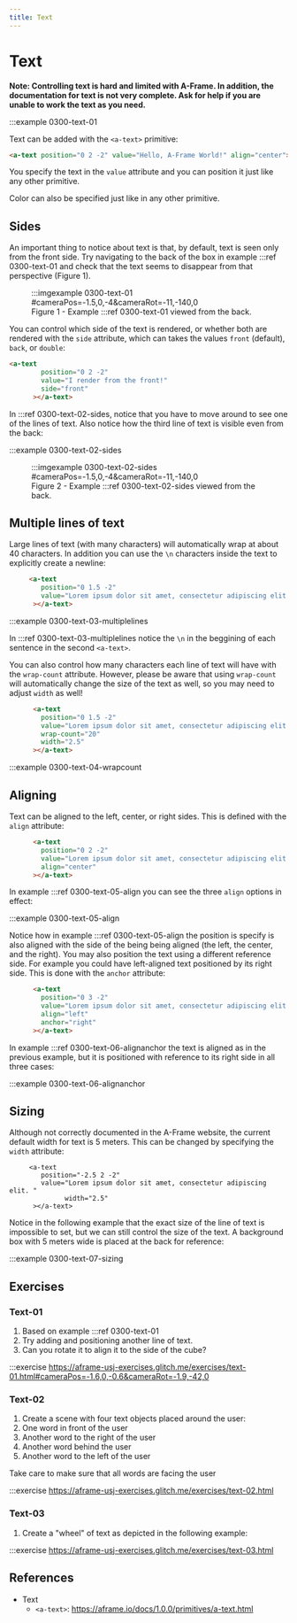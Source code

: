 ```yaml
---
title: Text
---
```



# Text

**Note: Controlling text is hard and limited with A-Frame. In addition, the documentation for text is not very complete. Ask for help if you are unable to work the text as you need.**

:::example 0300-text-01


Text can be added with the `<a-text>` primitive:

```html
<a-text position="0 2 -2" value="Hello, A-Frame World!" align="center"></a-text>
```

You specify the text in the `value` attribute and you can position it just like any other primitive.

Color can also be specified just like in any other primitive.

## Sides

An important thing to notice about text is that, by default, text is seen only from the front side. Try navigating to the back of the box in example :::ref 0300-text-01 and check that the text seems to disappear from that perspective (Figure 1).

<figure>
    :::imgexample 0300-text-01 #cameraPos=-1.5,0,-4&cameraRot=-11,-140,0
    <figcaption>Figure 1 - Example :::ref 0300-text-01 viewed from the back.</figcaption>
</figure>

You can control which side of the text is rendered, or whether both are rendered with the `side` attribute, which can takes the values 
`front` (default), `back`, or `double`:

```html
<a-text
        position="0 2 -2"
        value="I render from the front!"
        side="front"
      ></a-text>
```

In :::ref 0300-text-02-sides, notice that you have to move around to see one of the lines of text. Also notice how the third line of text is visible even from the back:

:::example 0300-text-02-sides

<figure>
    :::imgexample 0300-text-02-sides #cameraPos=-1.5,0,-4&cameraRot=-11,-140,0
    <figcaption>Figure 2 - Example :::ref 0300-text-02-sides  viewed from the back.</figcaption>
</figure>

## Multiple lines of text
Large lines of text (with many characters) will automatically wrap at about 40 characters. In addition you can use the `\n` characters inside the text to explicitly create a newline:

```html
     <a-text
        position="0 1.5 -2"
        value="Lorem ipsum dolor sit amet, consectetur adipiscing elit.\nNunc tempus arcu semper risus mollis, tempus ultrices sapien mattis.\nPhasellus vel ligula in turpis bibendum consectetur in id diam."
      ></a-text>
```

:::example 0300-text-03-multiplelines

In :::ref 0300-text-03-multiplelines notice the `\n` in the beggining of each sentence in the second `<a-text>`.

You can also control how many characters each line of text will have with the `wrap-count` attribute. However, please be aware that using `wrap-count` will automatically change the size of the text as well, so you may need to adjust `width` as well!

```html
      <a-text
        position="0 1.5 -2"
        value="Lorem ipsum dolor sit amet, consectetur adipiscing elit.Nunc tempus arcu semper risus mollis, tempus ultrices sapien mattis.Phasellus vel ligula in turpis bibendum consectetur in id diam."
        wrap-count="20"
        width="2.5"
      ></a-text>
```

:::example 0300-text-04-wrapcount


## Aligning
Text can be aligned to the left, center, or right sides. This is defined with the `align` attribute:
```html
      <a-text
        position="0 2 -2"
        value="Lorem ipsum dolor sit amet, consectetur adipiscing elit. Nunc tempus arcu semper risus mollis, tempus ultrices sapien mattis."
        align="center"
      ></a-text>
```

In example :::ref 0300-text-05-align you can see the three `align` options in effect:

:::example 0300-text-05-align


Notice how in example :::ref 0300-text-05-align the position is specify is also aligned with the side of the being being aligned (the left, the center, and the right). You may also position the text using a different reference side. For example you could have left-aligned text positioned by its right side. This is done with the `anchor` attribute:

```html
      <a-text
        position="0 3 -2"
        value="Lorem ipsum dolor sit amet, consectetur adipiscing elit. Nunc tempus arcu semper risus mollis, tempus ultrices sapien mattis."
        align="left"
        anchor="right"
      ></a-text>
```

In example :::ref 0300-text-06-alignanchor the text is aligned as in the previous example, but it is positioned with reference to its right side in all three cases:

:::example 0300-text-06-alignanchor

## Sizing
Although not correctly documented in the A-Frame website, the current default width for text is 5 meters. This can be changed by specifying the `width` attribute:

```hmtl
     <a-text
        position="-2.5 2 -2"
        value="Lorem ipsum dolor sit amet, consectetur adipiscing elit. "
              width="2.5"
      ></a-text>
```


Notice in the following example that the exact size of the line of text is impossible to set, but we can still control the size of the text. A background box with 5 meters wide is placed at the back for reference:

:::example 0300-text-07-sizing


## Exercises


### Text-01
1. Based on example :::ref 0300-text-01
  1. Try adding and positioning another line of text.
  2. Can you rotate it to align it to the side of the cube?
  
:::exercise https://aframe-usj-exercises.glitch.me/exercises/text-01.html#cameraPos=-1.6,0,-0.6&cameraRot=-1.9,-42,0
  
  
### Text-02
1. Create a scene with four text objects placed around the user:
  1. One word in front of the user
  2. Another word to the right of the user
  3. Another word behind the user
  4. Another word to the left of the user
  
Take care to make sure that all words are facing the user

:::exercise https://aframe-usj-exercises.glitch.me/exercises/text-02.html


### Text-03
1. Create a "wheel" of text as depicted in the following example:

:::exercise https://aframe-usj-exercises.glitch.me/exercises/text-03.html

## References

* Text
  * `<a-text>`: https://aframe.io/docs/1.0.0/primitives/a-text.html
